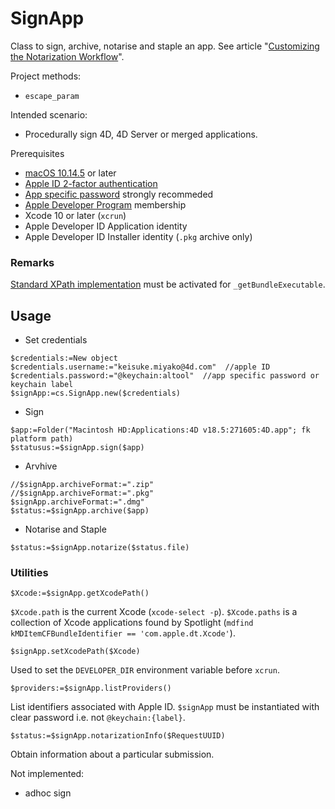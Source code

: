 <!-- Class to sign, archive, notarise and staple an app -->
# SignApp

Class to sign, archive, notarise and staple an app. See article "[Customizing the Notarization Workflow](https://developer.apple.com/documentation/security/notarizing_macos_software_before_distribution/customizing_the_notarization_workflow)".

Project methods:

* `escape_param`

Intended scenario: 

* Procedurally sign 4D, 4D Server or merged applications.

Prerequisites

* [macOS 10.14.5](https://developer.apple.com/jp/news/?id=04102019a) or later
* [Apple ID 2-factor authentication](https://support.apple.com/ja-jp/HT204915)
* [App specific password](https://support.apple.com/ja-jp/HT204397) strongly recommeded
* [Apple Developer Program](https://developer.apple.com/jp/programs/) membership
* Xcode 10 or later (`xcrun`)
* Apple Developer ID Application identity
* Apple Developer ID Installer identity (`.pkg` archive only)

### Remarks 

[Standard XPath implementation](https://doc.4d.com/4Dv19/4D/19/DOM-Find-XML-element.301-5391781.en.html) must be activated for `_getBundleExecutable`.

## Usage

* Set credentials

```4d
$credentials:=New object
$credentials.username:="keisuke.miyako@4d.com"  //apple ID
$credentials.password:="@keychain:altool"  //app specific password or keychain label
$signApp:=cs.SignApp.new($credentials)
```

* Sign

```4d
$app:=Folder("Macintosh HD:Applications:4D v18.5:271605:4D.app"; fk platform path)
$statusus:=$signApp.sign($app)
```

* Arvhive

```4d
//$signApp.archiveFormat:=".zip"
//$signApp.archiveFormat:=".pkg"
$signApp.archiveFormat:=".dmg"
$status:=$signApp.archive($app)
```

* Notarise and Staple

```4d
$status:=$signApp.notarize($status.file)
```

### Utilities

```4d
$Xcode:=$signApp.getXcodePath()
```

`$Xcode.path` is the current Xcode (`xcode-select -p`).  `$Xcode.paths` is a collection of Xcode applications found by Spotlight (`mdfind kMDItemCFBundleIdentifier == 'com.apple.dt.Xcode'`). 

```4d
$signApp.setXcodePath($Xcode)
```

Used to set the `DEVELOPER_DIR` environment variable before `xcrun`.

```4d
$providers:=$signApp.listProviders()
```

List identifiers associated with Apple ID. `$signApp` must be instantiated with clear password i.e. not `@keychain:{label}`.

```4d
$status:=$signApp.notarizationInfo($RequestUUID)
```

Obtain information about a particular submission.

Not implemented: 

* adhoc sign
